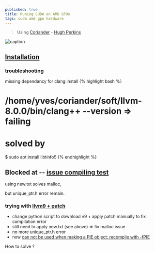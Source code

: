 ```yaml
---
published: true
title: Runing CUDA on AMD GPUs
tags: cuda amd gpu hardware
---
```

> Using [Coriander](https://github.com/hughperkins/coriander) - [Hugh Perkins](https://stackoverflow.com/a/44448201/51386)

![caption](https://github.com/hughperkins/coriander/raw/master/doc/img/kernelcompilation.png?raw=true)

## [Installation](https://github.com/hughperkins/coriander/blob/master/doc/installation.md)

### troubleshooting

missing dependancy for clang install
{% highlight bash %}
# /home/yves/coriander/soft/llvm-8.0.0/bin/clang++ --version => failing
# solved by
$ sudo apt install libtinfo5
{% endhighlight %}

## Blocked at -- [issue compiling test](https://github.com/hughperkins/coriander/issues/85)

using new.txt solves malloc,

but unique_ptr.h error remain.

### trying with [llvm9 + patch](https://github.com/hughperkins/coriander/issues/96)

- change python script to download v9 + apply patch manually to fix compilation error
- still need to apply new.txt (see above) => fix malloc issue
- no more unique_ptr.h error
- now [can not be used when making a PIE object; recompile with -fPIE](https://github.com/hughperkins/coriander/issues/101)

How to solve ?
